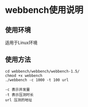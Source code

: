 # webbench使用说明
## 使用环境
适用于Linux环境
## 使用方法
```shell
cd webbench/webbench/webbench-1.5/
chmod +x webbench
./webbench -c 1000 -t 100 url
```
```shell
-c 表示并发量
-t 表示压测时长
url 压测的地址
```
